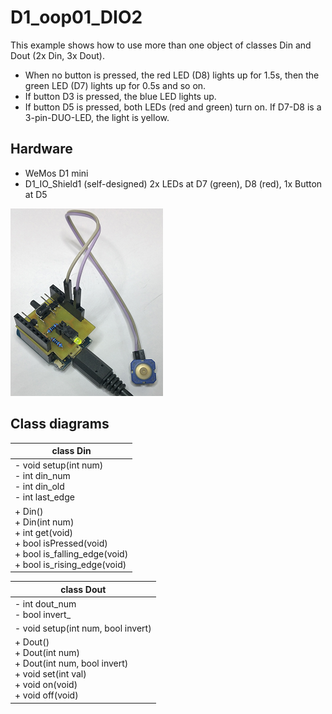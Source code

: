 # D1_oop01_DIO2 
This example shows how to use more than one object of classes Din and Dout (2x Din, 3x Dout).

+ When no button is pressed, the red LED (D8) lights up for 1.5s, then the green LED (D7) lights up for 0.5s and so on.
+ If button D3 is pressed, the blue LED lights up.
+ If button D5 is pressed, both LEDs (red and green) turn on. 
  If D7-D8 is a 3-pin-DUO-LED, the light is yellow.

## Hardware
* WeMos D1 mini
* D1_IO_Shield1 (self-designed) 2x LEDs at D7 (green), D8 (red), 1x Button at D5

![D1mini with D1_IO_Shield1](./images/D1_IO_Shield1.png "D1mini with D1_IO_Shield")

## Class diagrams
| class Din |
| --------- |
| - void setup(int num) <br> - int  din_num <br> - int  din_old <br> - int  last_edge  |
| + Din() <br> + Din(int num) <br> + int  get(void) <br> + bool isPressed(void) <br> + bool is_falling_edge(void) <br> + bool is_rising_edge(void) |

| class Dout |
| ---------- |
| - int  dout_num <br> - bool invert_ |
| - void setup(int num, bool invert) |
| + Dout() <br> + Dout(int num) <br> + Dout(int num, bool invert) <br> + void set(int val) <br> + void on(void) <br> + void off(void) |